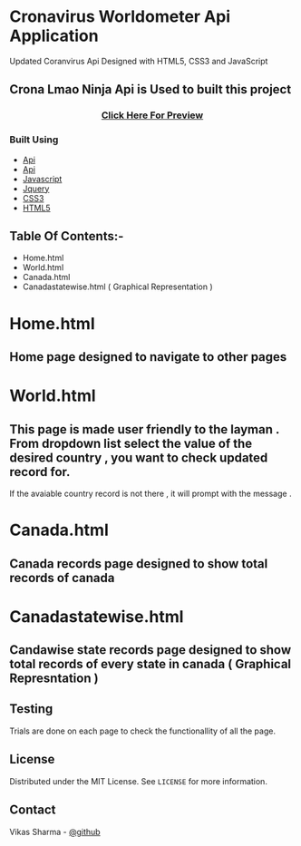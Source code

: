 # Cronavirus Worldometer Api Application

Updated Coranvirus Api Designed with  HTML5, CSS3 and JavaScript


## Crona Lmao Ninja Api is Used to built this project 

<h3 align="center">
        <a href="https://vikasinder.github.io/CronaVirus-Worldometer/">Click Here For Preview</a>
</h3>
        
### Built Using

* [Api](https://corona.lmao.ninja/)
* [Api](https://opencovid.ca/api/)
* [Javascript](https://www.w3schools.com/javascript/)
* [Jquery](https://www.w3schools.com/jquery/)
* [CSS3](https://www.w3schools.com/css/)
* [HTML5](https://www.w3schools.com/html/)


## Table Of Contents:-

* Home.html
* World.html
* Canada.html
* Canadastatewise.html ( Graphical Representation )

# Home.html

## Home page designed to navigate to other pages

# World.html

## This page is made user friendly to the layman . From dropdown list select the value of the desired country , you want to check updated record for.
   If the avaiable country record is not there , it will prompt with the message .      

# Canada.html

## Canada records page designed to show total records of canada 

# Canadastatewise.html

## Candawise state records page designed to show total records of every state in canada ( Graphical Represntation )



## Testing

Trials are done on each page to check the functionallity of all the page.

  
<!-- LICENSE -->
## License

Distributed under the MIT License. See `LICENSE` for more information.

<!-- CONTACT -->
## Contact  

Vikas Sharma - [@github](https://github.com/vikasinder/)



